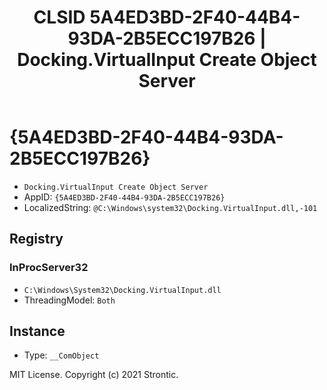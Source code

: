 ﻿---
title: "CLSID 5A4ED3BD-2F40-44B4-93DA-2B5ECC197B26 | Docking.VirtualInput Create Object Server"
excerpt: What is COM-Object CLSID 5A4ED3BD-2F40-44B4-93DA-2B5ECC197B26?
---

# {5A4ED3BD-2F40-44B4-93DA-2B5ECC197B26}

* `Docking.VirtualInput Create Object Server`
* AppID: `{5A4ED3BD-2F40-44B4-93DA-2B5ECC197B26}`
* LocalizedString: `@C:\Windows\system32\Docking.VirtualInput.dll,-101`

## Registry


### InProcServer32

* `C:\Windows\System32\Docking.VirtualInput.dll`
* ThreadingModel: `Both`

## Instance

* Type: `__ComObject`

MIT License. Copyright (c) 2021 Strontic.


